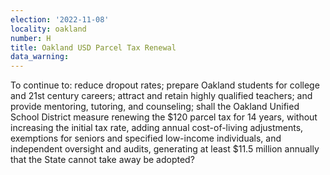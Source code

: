 ```yaml
---
election: '2022-11-08'
locality: oakland
number: H
title: Oakland USD Parcel Tax Renewal
data_warning: 
---
```

To continue to: reduce dropout rates; prepare Oakland students for college and 21st century careers; attract and retain highly qualified teachers; and provide mentoring, tutoring, and counseling; shall the Oakland Unified School District measure renewing the $120 parcel tax for 14 years, without increasing the initial tax rate, adding annual cost-of-living adjustments, exemptions for seniors and specified low-income individuals, and independent oversight and audits, generating at least $11.5 million annually that the State cannot take away be adopted?

